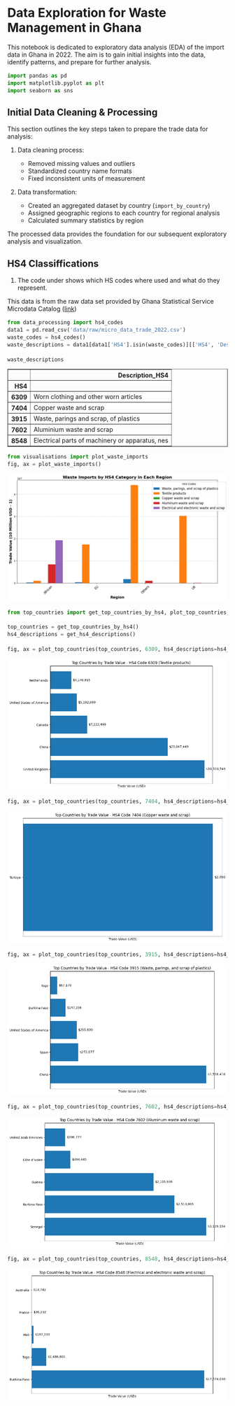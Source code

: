 # Data Exploration for Waste Management in Ghana

This notebook is dedicated to exploratory data analysis (EDA) of the import data in Ghana in 2022. The aim is to gain initial insights into the data, identify patterns, and prepare for further analysis.


```python
import pandas as pd
import matplotlib.pyplot as plt
import seaborn as sns
```

## Initial Data Cleaning & Processing

This section outlines the key steps taken to prepare the trade data for analysis:

1. Data cleaning process:
    - Removed missing values and outliers
    - Standardized country name formats
    - Fixed inconsistent units of measurement

2. Data transformation:
    - Created an aggregated dataset by country (`import_by_country`)
    - Assigned geographic regions to each country for regional analysis
    - Calculated summary statistics by region


The processed data provides the foundation for our subsequent exploratory analysis and visualization.

## HS4 Classiffications

1. The code under shows which HS codes where used and what do they represent.

This data is from the raw data set provided by Ghana Statistical Service Microdata Catalog ([link](https://microdata.statsghana.gov.gh/index.php/catalog/121))


```python
from data_processing import hs4_codes
data1 = pd.read_csv('data/raw/micro_data_trade_2022.csv')
waste_codes = hs4_codes()  
waste_descriptions = data1[data1['HS4'].isin(waste_codes)][['HS4', 'Description_HS4']].drop_duplicates().set_index('HS4')

waste_descriptions
```




<div>
<style scoped>
    .dataframe tbody tr th:only-of-type {
        vertical-align: middle;
    }

    .dataframe tbody tr th {
        vertical-align: top;
    }

    .dataframe thead th {
        text-align: right;
    }
</style>
<table border="1" class="dataframe">
  <thead>
    <tr style="text-align: right;">
      <th></th>
      <th>Description_HS4</th>
    </tr>
    <tr>
      <th>HS4</th>
      <th></th>
    </tr>
  </thead>
  <tbody>
    <tr>
      <th>6309</th>
      <td>Worn clothing and other worn articles</td>
    </tr>
    <tr>
      <th>7404</th>
      <td>Copper waste and scrap</td>
    </tr>
    <tr>
      <th>3915</th>
      <td>Waste, parings and scrap, of plastics</td>
    </tr>
    <tr>
      <th>7602</th>
      <td>Aluminium waste and scrap</td>
    </tr>
    <tr>
      <th>8548</th>
      <td>Electrical parts of machinery or apparatus, nes</td>
    </tr>
  </tbody>
</table>
</div>




```python
from visualisations import plot_waste_imports
fig, ax = plot_waste_imports()
```


    
![png](data_exploration_files/data_exploration_5_0.png)
    



```python
from top_countries import get_top_countries_by_hs4, plot_top_countries, get_hs4_descriptions

top_countries = get_top_countries_by_hs4()
hs4_descriptions = get_hs4_descriptions()

fig, ax = plot_top_countries(top_countries, 6309, hs4_descriptions=hs4_descriptions)
```


    
![png](data_exploration_files/data_exploration_6_0.png)
    



```python
fig, ax = plot_top_countries(top_countries, 7404, hs4_descriptions=hs4_descriptions)
```


    
![png](data_exploration_files/data_exploration_7_0.png)
    



```python
fig, ax = plot_top_countries(top_countries, 3915, hs4_descriptions=hs4_descriptions)
```


    
![png](data_exploration_files/data_exploration_8_0.png)
    



```python
fig, ax = plot_top_countries(top_countries, 7602, hs4_descriptions=hs4_descriptions)
```


    
![png](data_exploration_files/data_exploration_9_0.png)
    



```python
fig, ax = plot_top_countries(top_countries, 8548, hs4_descriptions=hs4_descriptions)
```


    
![png](data_exploration_files/data_exploration_10_0.png)
    


